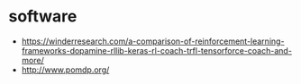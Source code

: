 # software

* https://winderresearch.com/a-comparison-of-reinforcement-learning-frameworks-dopamine-rllib-keras-rl-coach-trfl-tensorforce-coach-and-more/
* http://www.pomdp.org/
